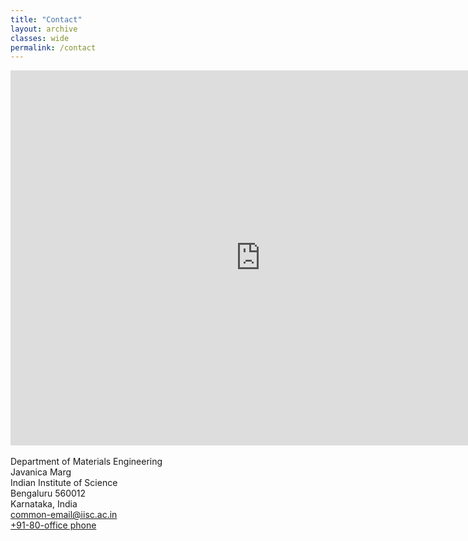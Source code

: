 ```yaml
---
title: "Contact"
layout: archive
classes: wide
permalink: /contact
---
```

<iframe src="https://www.google.com/maps/embed?pb=!1m18!1m12!1m3!1d7774.656673003175!2d77.5649102328686!3d13.014751117450059!2m3!1f0!2f0!3f0!3m2!1i1024!2i768!4f13.1!3m3!1m2!1s0x3bae17d3bea64f8b%3A0x7b02a5cde160c0c0!2sDepartment%20Of%20Materials%20Engineering!5e0!3m2!1sen!2sin!4v1597922994045!5m2!1sen!2sin" width="800" height="600" frameborder="0" style="border:0;" allowfullscreen="" aria-hidden="false" tabindex="0" alt="Google Maps Directions"></iframe>
<i class="fa fa-location-arrow fa-1x" aria-hidden="true"></i><br>
Department of Materials Engineering<br>
Javanica Marg<br>
Indian Institute of Science<br>
Bengaluru 560012<br>
Karnataka, India<br>
<i class="fa fa-envelope fa-1x" aria-hidden="true"></i> <a href="mailto:"> common-email@iisc.ac.in</a><br>
<i class="fa fa-phone fa-1x" aria-hidden="true"></i> <a href="tel:"> +91-80-office phone</a>
